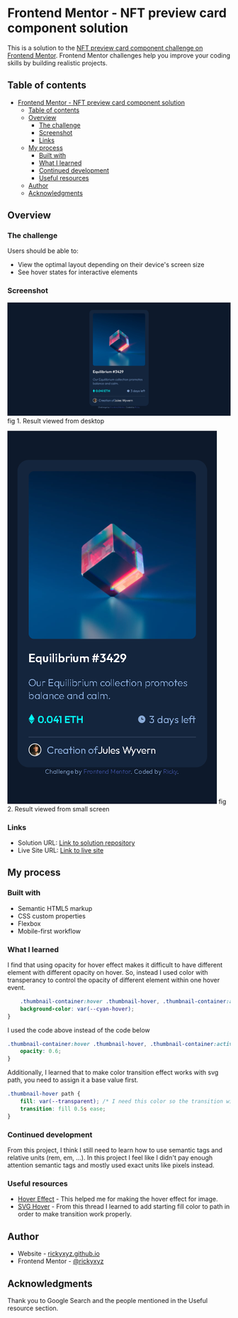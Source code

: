 # Frontend Mentor - NFT preview card component solution

This is a solution to the [NFT preview card component challenge on Frontend Mentor](https://www.frontendmentor.io/challenges/nft-preview-card-component-SbdUL_w0U). Frontend Mentor challenges help you improve your coding skills by building realistic projects. 

## Table of contents

- [Frontend Mentor - NFT preview card component solution](#frontend-mentor---nft-preview-card-component-solution)
  - [Table of contents](#table-of-contents)
  - [Overview](#overview)
    - [The challenge](#the-challenge)
    - [Screenshot](#screenshot)
    - [Links](#links)
  - [My process](#my-process)
    - [Built with](#built-with)
    - [What I learned](#what-i-learned)
    - [Continued development](#continued-development)
    - [Useful resources](#useful-resources)
  - [Author](#author)
  - [Acknowledgments](#acknowledgments)

## Overview

### The challenge

Users should be able to:

- View the optimal layout depending on their device's screen size
- See hover states for interactive elements

### Screenshot

![desktop preview](./screenshot/desktop-preview.png)
fig 1. Result viewed from desktop

![mobile preview](./screenshot/mobile-preview.png)
fig 2. Result viewed from small screen

### Links

- Solution URL: [Link to solution repository](https://github.com/rickyxyz/frontendmentor-projects/tree/main/nft-preview-card-component-main)
- Live Site URL: [Link to live site](https://rickyxyz.github.io/frontendmentor-projects/nft-preview-card-component-main/index.html)

## My process

### Built with

- Semantic HTML5 markup
- CSS custom properties
- Flexbox
- Mobile-first workflow

### What I learned

I find that using opacity for hover effect makes it difficult to have different element with different opacity on hover. So, instead I used color with transperancy to control the opacity of different element within one hover event. 

```css
    .thumbnail-container:hover .thumbnail-hover, .thumbnail-container:active .thumbnail-hover{
    background-color: var(--cyan-hover);
}
```
I used the code above instead of the code below
```css
.thumbnail-container:hover .thumbnail-hover, .thumbnail-container:active .thumbnail-hover{
    opacity: 0.6;
}
```

Additionally, I learned that to make color transition effect works with svg path, you need to assign it a base value first.

```css
.thumbnail-hover path {
    fill: var(--transparent); /* I need this color so the transition will work*/
    transition: fill 0.5s ease;
}
```

### Continued development

From this project, I think I still need to learn how to use semantic tags and relative units (rem, em, ...). In this project I feel like I didn't pay enough attention semantic tags and mostly used exact units like pixels instead.

### Useful resources

- [Hover Effect](https://codepen.io/nxworld/pen/ZYNOBZ) - This helped me for making the hover effect for image.
- [SVG Hover](https://stackoverflow.com/questions/20012240/using-css-to-transition-the-fill-property-of-an-svg-path-on-hover) - From this thread I learned to add starting fill color to path in order to make transition work properly.

## Author

- Website - [rickyxyz.github.io](https://rickyxyz.github.io/)
- Frontend Mentor - [@rickyxyz](https://www.frontendmentor.io/profile/rickyxyz)

## Acknowledgments

Thank you to Google Search and the people mentioned in the Useful resource section.
